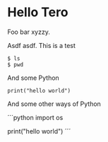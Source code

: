 # Hello Tero

Foo bar xyzzy. 

Asdf asdf. This is a test

	$ ls
	$ pwd

And some Python

	print("hello world")

And some other ways of Python

´´´python
import os

print("hello world")
´´´


